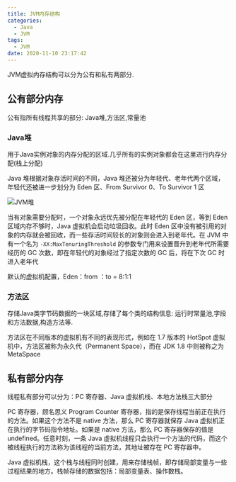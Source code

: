 ```yaml
---
title: JVM内存结构
categories:
  - Java
  - JVM
tags:
  - JVM
date: 2020-11-10 23:17:42
---
```


JVM虚拟内存结构可以分为公有和私有两部分.

## 公有部分内存

公有指所有线程共享的部分: Java堆,方法区,常量池

### Java堆

用于Java实例对象的内存分配的区域.几乎所有的实例对象都会在这里进行内存分配(栈上分配)

Java 堆根据对象存活时间的不同，Java 堆还被分为年轻代、老年代两个区域，年轻代还被进一步划分为 Eden 区、From Survivor 0、To Survivor 1 区

![JVM堆](https://img2018.cnblogs.com/blog/595137/201901/595137-20190103103329413-247778313.png)

当有对象需要分配时，一个对象永远优先被分配在年轻代的 Eden 区，等到 Eden 区域内存不够时，Java 虚拟机会启动垃圾回收。此时 Eden 区中没有被引用的对象的内存就会被回收，而一些存活时间较长的对象则会进入到老年代。在 JVM 中有一个名为 `-XX:MaxTenuringThreshold` 的参数专门用来设置晋升到老年代所需要经历的 GC 次数，即在年轻代的对象经过了指定次数的 GC 后，将在下次 GC 时进入老年代

默认的虚拟机配置，Eden：from ：to = 8:1:1

<!--more-->

### 方法区

存储Java类字节码数据的一块区域,存储了每个类的结构信息: 运行时常量池,字段和方法数据,构造方法等.  

方法区在不同版本的虚拟机有不同的表现形式，例如在 1.7 版本的 HotSpot 虚拟机中，方法区被称为永久代（Permanent Space），而在 JDK 1.8 中则被称之为 MetaSpace

## 私有部分内存

线程私有部分可以分为：PC 寄存器、Java 虚拟机栈、本地方法栈三大部分

PC 寄存器，顾名思义 Program Counter 寄存器，指的是保存线程当前正在执行的方法。如果这个方法不是 native 方法，那么 PC 寄存器就保存 Java 虚拟机正在执行的字节码指令地址。如果是 native 方法，那么 PC 寄存器保存的值是 undefined。任意时刻，一条 Java 虚拟机线程只会执行一个方法的代码，而这个被线程执行的方法称为该线程的当前方法，其地址被存在 PC 寄存器中。

Java 虚拟机栈，这个栈与线程同时创建，用来存储栈帧，即存储局部变量与一些过程结果的地方。栈帧存储的数据包括：局部变量表、操作数栈。
